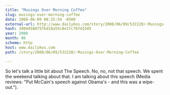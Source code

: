 ```yaml
---
title: "Musings Over Morning Coffee"
slug: musings-over-morning-coffee
date: 2008-06-09 08:25:54 -0500
external-url: http://www.dailykos.com/story/2008/06/09/532220/-Musings-Over-Morning-Coffee
hash: 38044588f5fbd18a55c8e1fc76fd1505
year: 2008
month: 06
scheme: http
host: www.dailykos.com
path: /story/2008/06/09/532220/-Musings-Over-Morning-Coffee

---
```


So let's talk a little bit about The Speech. No, no, not that speech. We spent the weekend talking about that. I am talking about this speech (Media reviews: "Put McCain's speech against Obama's - and this was a wipe-out.").
